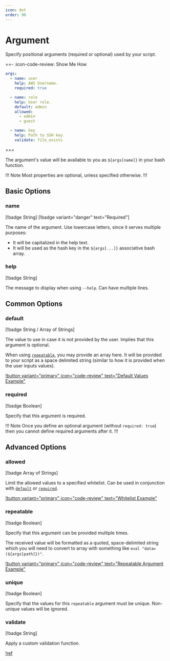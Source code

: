 ```yaml
---
icon: dot
order: 90
---
```


# Argument

Specify positional arguments (required or optional) used by your script.

==- :icon-code-review: Show Me How
```yaml bashly.yml
args:
  - name: user
    help: AWS Username.
    required: true

  - name: role
    help: User role.
    default: admin
    allowed:
      - admin
      - guest

  - name: key
    help: Path to SSH key.
    validate: file_exists
```
===


The argument's value will be available to you as `${args[name]}` in your bash
function.

!!! Note
Most properties are optional, unless specified otherwise.
!!!


## Basic Options

### name

[!badge String]
[!badge variant="danger" text="Required"]

The name of the argument. Use lowercase letters, since it serves multiple
purposes:

- It will be capitalized in the help text.
- It will be used as the hash key in the `${args[...]}` associative bash array.


### help

[!badge String]

The message to display when using `--help`. Can have multiple lines.


## Common Options


### default

[!badge String / Array of Strings]

The value to use in case it is not provided by the user. Implies that this
argument is optional.

When using [`repeatable`](#repeatable), you may provide an array here. It will
be provided to your script as a space delimited string (similar to how it is
provided when the user inputs values).

[!button variant="primary" icon="code-review" text="Default Values Example"](https://github.com/bashly-framework/bashly/tree/master/examples/default-values#readme)


### required

[!badge Boolean]

Specify that this argument is required.

!!! Note
Once you define an optional argument (without `required: true`) then you cannot
define required arguments after it.
!!!


## Advanced Options

### allowed

[!badge Array of Strings]

Limit the allowed values to a specified whitelist. Can be used in conjunction
with [`default`](#default) or [`required`](#required).

[!button variant="primary" icon="code-review" text="Whitelist Example"](https://github.com/bashly-framework/bashly/tree/master/examples/whitelist#readme)


### repeatable

[!badge Boolean]

Specify that this argument can be provided multiple times.

The received value will be formatted as a quoted, space-delimited string which
you will need to convert to array with something like
`eval "data=(${args[path]})"`.

[!button variant="primary" icon="code-review" text="Repeatable Argument Example"](https://github.com/bashly-framework/bashly/tree/master/examples/repeatable-arg#readme)

### unique

[!badge Boolean]

Specify that the values for this `repeatable` argument must be unique.
Non-unique values will be ignored.


### validate

[!badge String]

Apply a custom validation function.

[!ref](/advanced/validations)
